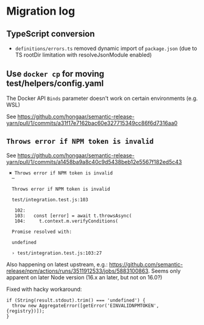 # Migration log

## TypeScript conversion

- `definitions/errors.ts` removed dynamic import of `package.json` (due to TS
  rootDir limitation with resolveJsonModule enabled)

## Use `docker cp` for moving test/helpers/config.yaml

The Docker API `Binds` parameter doesn't work on certain environments (e.g. WSL)

See
https://github.com/hongaar/semantic-release-yarn/pull/1/commits/a31f17e7162bac60e327715349cc86f6d7316aa0

## `Throws error if NPM token is invalid`

See
https://github.com/hongaar/semantic-release-yarn/pull/1/commits/a1458ba9a8c40c9d5438beb12e5567f182ed5c43

```
 ✖ Throws error if NPM token is invalid
  ─

  Throws error if NPM token is invalid

  test/integration.test.js:103

   102:
   103:   const [error] = await t.throwsAsync(
   104:     t.context.m.verifyConditions(

  Promise resolved with:

  undefined

  › test/integration.test.js:103:27
```

Also happening on latest upstream, e.g.:
https://github.com/semantic-release/npm/actions/runs/3511912533/jobs/5883100863.
Seems only apparent on later Node version (16.x an later, but not on 16.0?)

Fixed with hacky workaround:

```
if (String(result.stdout).trim() === 'undefined') {
  throw new AggregateError([getError('EINVALIDNPMTOKEN', {registry})]);
}
```
